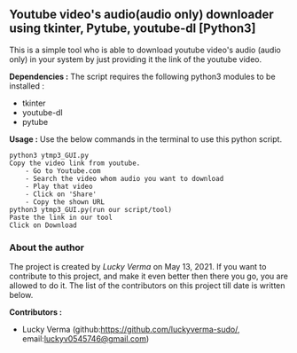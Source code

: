 ## Youtube video's audio(audio only) downloader using tkinter, Pytube, youtube-dl [Python3]

This is a simple tool who is able to download youtube video's audio (audio only) in your system by just providing it the link of the youtube video.

__Dependencies :__
The script requires the following python3 modules to be installed :
* tkinter
* youtube-dl
* pytube

__Usage :__
Use the below commands in the terminal to use this python script.
```
python3 ytmp3_GUI.py
Copy the video link from youtube.
    - Go to Youtube.com
    - Search the video whom audio you want to download
    - Play that video
    - Click on 'Share'
    - Copy the shown URL
python3 ytmp3_GUI.py(run our script/tool)
Paste the link in our tool
Click on Download
```

### About the author

The project is created by _Lucky Verma_ on May 13, 2021. If you want to contribute to this project, and make it even better then there you go, you are allowed to do it. The list of the contributors on this project till date is written below.

__Contributors :__
* Lucky Verma (github:https://github.com/luckyverma-sudo/, email:luckyv0545746@gmail.com)
